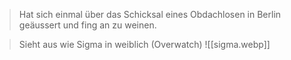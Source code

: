 > Hat sich einmal über das Schicksal eines Obdachlosen in Berlin geäussert und fing an zu weinen.

> Sieht aus wie Sigma in weiblich (Overwatch)
> ![[sigma.webp]]